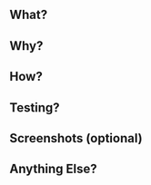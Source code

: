 ## What?

## Why?

## How?

## Testing?

## Screenshots (optional)

## Anything Else?

<!---
# Copyright 2023 The Zero Saver Authors. All Rights Reserved.
#
# This file is part of Zero Saver.
#
# Zero Saver is free software: you can redistribute it and/or modify it under
# the terms of the GNU General Public License as published by the Free Software
# Foundation, either version 3 of the License, or (at your option) any later
# version.
#
# Zero Saver is distributed in the hope that it will be useful, but WITHOUT ANY
# WARRANTY; without even the implied warranty of MERCHANTABILITY or FITNESS FOR
# A PARTICULAR PURPOSE. See the GNU General Public License for more details.
#
# You should have received a copy of the GNU General Public License along with
# Zero Saver. If not, see <https://www.gnu.org/licenses/>.
--->